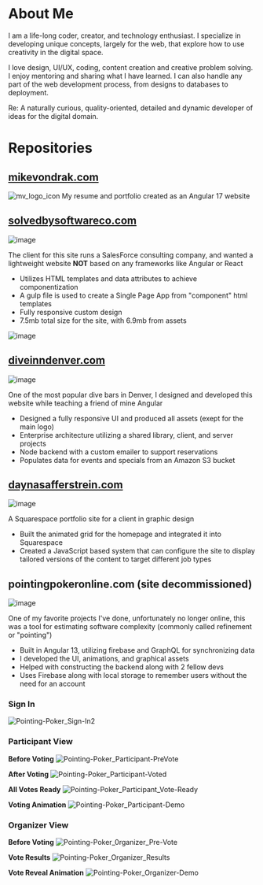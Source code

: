 # About Me
I am a life-long coder, creator, and technology enthusiast. I specialize in developing unique concepts, largely for the web, that explore how to use creativity in the digital space.

I love design, UI/UX, coding, content creation and creative problem solving. I enjoy mentoring and sharing what I have learned. I can also handle any part of the web development process, from designs to databases to deployment.

Re: A naturally curious, quality-oriented, detailed and dynamic developer of ideas for the digital domain.

# Repositories
## [mikevondrak.com](https://github.com/MikeVondrak/mike-vondrak)
![mv_logo_icon](https://github.com/user-attachments/assets/5bd20a8f-beda-4c43-a7c0-7da279a52704)
My resume and portfolio created as an Angular 17 website

## [solvedbysoftwareco.com](https://github.com/MikeVondrak/SolvedBySoftware) 
![image](https://github.com/user-attachments/assets/b900e52c-e330-47f1-831c-6266a2f0d37a)

The client for this site runs a SalesForce consulting company, and wanted a lightweight website **NOT** based on any frameworks like Angular or React
* Utilizes HTML templates and data attributes to achieve componentization
* A gulp file is used to create a Single Page App from "component" html templates
* Fully responsive custom design
* 7.5mb total size for the site, with 6.9mb from assets

![image](https://github.com/user-attachments/assets/8cc25695-7ec9-431c-8adb-7ee3bf374068)

## [diveinndenver.com](https://github.com/MikeVondrak/dive-inn-workspace)
![image](https://github.com/user-attachments/assets/27dc5328-d6dc-4b5d-96e7-7dd60c90ed9e)

One of the most popular dive bars in Denver, I designed and developed this website while teaching a friend of mine Angular
* Designed a fully responsive UI and produced all assets (exept for the main logo)
* Enterprise architecture utilizing a shared library, client, and server projects
* Node backend with a custom emailer to support reservations
* Populates data for events and specials from an Amazon S3 bucket

## [daynasafferstrein.com](https://daynasafferstrein.com)
![image](https://github.com/user-attachments/assets/b4efeeb4-cfd8-43b8-897a-f5eccab9341c)

A Squarespace portfolio site for a client in graphic design
* Built the animated grid for the homepage and integrated it into Squarespace
* Created a JavaScript based system that can configure the site to display tailored versions of the content to target different job types

## pointingpokeronline.com (site decommissioned)
![image](https://github.com/user-attachments/assets/dbaa20a3-4caa-47d2-9cc0-70bdfbad6cf4)

One of my favorite projects I've done, unfortunately no longer online, this was a tool for estimating software complexity (commonly called refinement or "pointing")
* Built in Angular 13, utilizing firebase and GraphQL for synchronizing data
* I developed the UI, animations, and graphical assets
* Helped with constructing the backend along with 2 fellow devs
* Uses Firebase along with local storage to remember users without the need for an account
### Sign In
![Pointing-Poker_Sign-In2](https://github.com/user-attachments/assets/770fde69-263c-4fb6-8d81-03879fe4d58c)

### Participant View
**Before Voting**
![Pointing-Poker_Participant-PreVote](https://github.com/user-attachments/assets/87e7d513-9ff4-468b-895d-9ff9a8129b8f)

**After Voting**
![Pointing-Poker_Participant-Voted](https://github.com/user-attachments/assets/87806a4d-e232-4bfd-ae8d-5ad50255afb1)

**All Votes Ready**
![Pointing-Poker_Participant_Vote-Ready](https://github.com/user-attachments/assets/e273ea6d-087b-43c1-9667-28d208d09428)

**Voting Animation**
![Pointing-Poker_Participant-Demo](https://github.com/user-attachments/assets/623ea3ef-aab9-4bca-9a57-1b4ad3bbf879)

### Organizer View
**Before Voting**
![Pointing-Poker_0rganizer_Pre-Vote](https://github.com/user-attachments/assets/cebd3b2d-08f8-4262-a7c9-213b9b854002)

**Vote Results**
![Pointing-Poker_Organizer_Results](https://github.com/user-attachments/assets/c09532cc-727e-49d7-8fa9-582357547bfb)

**Vote Reveal Animation**
![Pointing-Poker_Organizer-Demo](https://github.com/user-attachments/assets/81fb4871-e88c-41d6-8ef6-3157410651d6)

